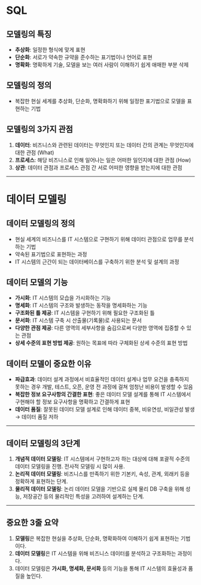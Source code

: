 # SQL

## 모델링의 특징
- **추상화**: 일정한 형식에 맞게 표현
- **단순화**: 서로가 약속한 규약을 준수하는 표기법이나 언어로 표현
- **명확화**: 명확하게 기술, 모델을 보는 여러 사람이 이해하기 쉽게 애매한 부분 삭제

## 모델링의 정의
- 복잡한 현실 세계를 추상화, 단순화, 명확화하기 위해 일정한 표기법으로 모델을 표현하는 기법

## 모델링의 3가지 관점
1. **데이터**: 비즈니스와 관련된 데이터는 무엇인지 또는 데이터 간의 관계는 무엇인지에 대한 관점 (What)
2. **프로세스**: 해당 비즈니스로 인해 일어나는 일은 어떠한 일인지에 대한 관점 (How)
3. **상관**: 데이터 관점과 프로세스 관점 간 서로 어떠한 영향을 받는지에 대한 관점

---

# 데이터 모델링

## 데이터 모델링의 정의
- 현실 세계의 비즈니스를 IT 시스템으로 구현하기 위해 데이터 관점으로 업무를 분석하는 기법
- 약속된 표기법으로 표현하는 과정
- IT 시스템의 근간이 되는 데이터베이스를 구축하기 위한 분석 및 설계의 과정

## 데이터 모델의 기능
- **가시화**: IT 시스템의 모습을 가시화하는 기능
- **명세화**: IT 시스템의 구조와 발생하는 동작을 명세화하는 기능
- **구조화된 틀 제공**: IT 시스템을 구현하기 위해 필요한 구조화된 틀
- **문서화**: IT 시스템 구축 시 산출물(기록물)로 사용되는 문서
- **다양한 관점 제공**: 다른 영역의 세부사항을 숨김으로써 다양한 영역에 집중할 수 있는 관점
- **상세 수준의 표현 방법 제공**: 원하는 목표에 따라 구체화된 상세 수준의 표현 방법

## 데이터 모델이 중요한 이유
- **파급효과**: 데이터 설계 과정에서 비효율적인 데이터 설계나 업무 요건을 충족하지 못하는 경우 개발, 테스트, 오픈, 운영 전 과정에 걸쳐 엄청난 비용이 발생할 수 있음
- **복잡한 정보 요구사항의 간결한 표현**: 좋은 데이터 모델 설계를 통해 IT 시스템에서 구현해야 할 정보 요구사항을 명확하고 간결하게 표현
- **데이터 품질**: 잘못된 데이터 모델 설계로 인해 데이터 중복, 비유연성, 비일관성 발생 → 데이터 품질 저하

---


## 데이터 모델링의 3단계
1. **개념적 데이터 모델링**: IT 시스템에서 구현하고자 하는 대상에 대해 포괄적 수준의 데이터 모델링을 진행. 전사적 모델링 시 많이 사용.
2. **논리적 데이터 모델링**: 비즈니스를 만족하기 위한 기본키, 속성, 관계, 외래키 등을 정확하게 표현하는 단계.
3. **물리적 데이터 모델링**: 논리 데이터 모델을 기반으로 실제 물리 DB 구축을 위해 성능, 저장공간 등의 물리적인 특성을 고려하여 설계하는 단계.

---



## 중요한 3줄 요약

1. **모델링**은 복잡한 현실을 추상화, 단순화, 명확화하여 이해하기 쉽게 표현하는 기법이다.
2. **데이터 모델링**은 IT 시스템을 위해 비즈니스 데이터를 분석하고 구조화하는 과정이다.
3. 데이터 모델링은 **가시화, 명세화, 문서화** 등의 기능을 통해 IT 시스템의 효율성과 품질을 높인다.

